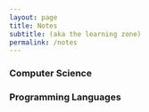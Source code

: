 ```yaml
---
layout: page
title: Notes
subtitle: (aka the learning zone)
permalink: /notes
---
```


<h3>Computer Science</h3>
<ul>
  <!-- <li><a href='/algorithms'>Algorithms</a></li> -->
  <!-- <li><a href='/data-structures'>Data Structures</a></li> -->
</ul>

<h3>Programming Languages</h3>
<ul>
  <!-- <li><a href='/javascript'>Javascript</a></li> -->
  <!-- <li><a href='/java'>Java</a></li> -->
</ul>